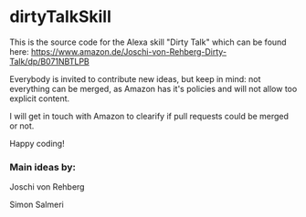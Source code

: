 # dirtyTalkSkill
This is the source code for the Alexa skill "Dirty Talk" which can be found here:
https://www.amazon.de/Joschi-von-Rehberg-Dirty-Talk/dp/B071NBTLPB

Everybody is invited to contribute new ideas, but keep in mind: not everything can be merged, as Amazon has it's policies and will not allow too explicit content.

I will get in touch with Amazon to clearify if pull requests could be merged or not.

Happy coding!

### Main ideas by:
 Joschi von Rehberg
 
 Simon Salmeri

